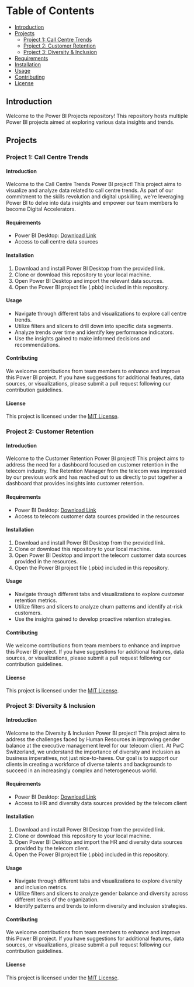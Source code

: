 # Table of Contents
- [Introduction](#introduction)
- [Projects](#projects)
  - [Project 1: Call Centre Trends](#project-1-call-centre-trends)
  - [Project 2: Customer Retention](#project-2-customer-retention)
  - [Project 3: Diversity & Inclusion](#project-3-diversity--inclusion)
- [Requirements](#requirements)
- [Installation](#installation)
- [Usage](#usage)
- [Contributing](#contributing)
- [License](#license)

## Introduction
Welcome to the Power BI Projects repository! This repository hosts multiple Power BI projects aimed at exploring various data insights and trends.

## Projects

### Project 1: Call Centre Trends

#### Introduction
Welcome to the Call Centre Trends Power BI project! This project aims to visualize and analyze data related to call centre trends. As part of our commitment to the skills revolution and digital upskilling, we're leveraging Power BI to delve into data insights and empower our team members to become Digital Accelerators.

#### Requirements
- Power BI Desktop: [Download Link](https://powerbi.microsoft.com/en-us/desktop/)
- Access to call centre data sources

#### Installation
1. Download and install Power BI Desktop from the provided link.
2. Clone or download this repository to your local machine.
3. Open Power BI Desktop and import the relevant data sources.
4. Open the Power BI project file (.pbix) included in this repository.

#### Usage
- Navigate through different tabs and visualizations to explore call centre trends.
- Utilize filters and slicers to drill down into specific data segments.
- Analyze trends over time and identify key performance indicators.
- Use the insights gained to make informed decisions and recommendations.

#### Contributing
We welcome contributions from team members to enhance and improve this Power BI project. If you have suggestions for additional features, data sources, or visualizations, please submit a pull request following our contribution guidelines.

#### License
This project is licensed under the [MIT License](LICENSE).

### Project 2: Customer Retention

#### Introduction
Welcome to the Customer Retention Power BI project! This project aims to address the need for a dashboard focused on customer retention in the telecom industry. The Retention Manager from the telecom was impressed by our previous work and has reached out to us directly to put together a dashboard that provides insights into customer retention.

#### Requirements
- Power BI Desktop: [Download Link](https://powerbi.microsoft.com/en-us/desktop/)
- Access to telecom customer data sources provided in the resources

#### Installation
1. Download and install Power BI Desktop from the provided link.
2. Clone or download this repository to your local machine.
3. Open Power BI Desktop and import the telecom customer data sources provided in the resources.
4. Open the Power BI project file (.pbix) included in this repository.

#### Usage
- Navigate through different tabs and visualizations to explore customer retention metrics.
- Utilize filters and slicers to analyze churn patterns and identify at-risk customers.
- Use the insights gained to develop proactive retention strategies.

#### Contributing
We welcome contributions from team members to enhance and improve this Power BI project. If you have suggestions for additional features, data sources, or visualizations, please submit a pull request following our contribution guidelines.

#### License
This project is licensed under the [MIT License](LICENSE).

### Project 3: Diversity & Inclusion

#### Introduction
Welcome to the Diversity & Inclusion Power BI project! This project aims to address the challenges faced by Human Resources in improving gender balance at the executive management level for our telecom client. At PwC Switzerland, we understand the importance of diversity and inclusion as business imperatives, not just nice-to-haves. Our goal is to support our clients in creating a workforce of diverse talents and backgrounds to succeed in an increasingly complex and heterogeneous world.

#### Requirements
- Power BI Desktop: [Download Link](https://powerbi.microsoft.com/en-us/desktop/)
- Access to HR and diversity data sources provided by the telecom client

#### Installation
1. Download and install Power BI Desktop from the provided link.
2. Clone or download this repository to your local machine.
3. Open Power BI Desktop and import the HR and diversity data sources provided by the telecom client.
4. Open the Power BI project file (.pbix) included in this repository.

#### Usage
- Navigate through different tabs and visualizations to explore diversity and inclusion metrics.
- Utilize filters and slicers to analyze gender balance and diversity across different levels of the organization.
- Identify patterns and trends to inform diversity and inclusion strategies.

#### Contributing
We welcome contributions from team members to enhance and improve this Power BI project. If you have suggestions for additional features, data sources, or visualizations, please submit a pull request following our contribution guidelines.

#### License
This project is licensed under the [MIT License](LICENSE).
